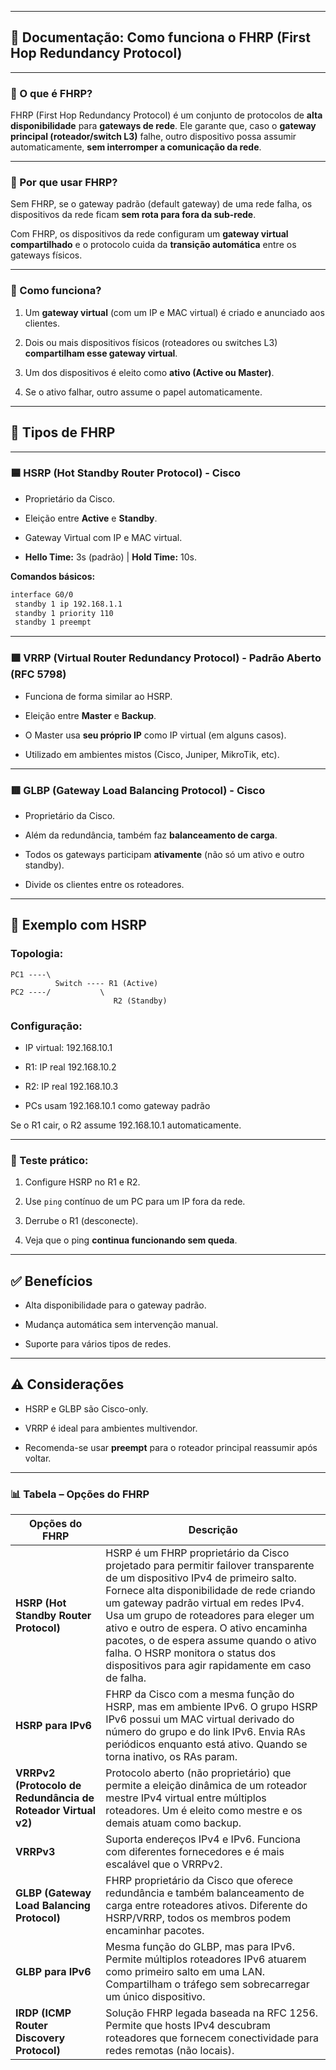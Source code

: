 
---

## 📘 **Documentação: Como funciona o FHRP (First Hop Redundancy Protocol)**

---

### 🔹 O que é FHRP?

FHRP (First Hop Redundancy Protocol) é um conjunto de protocolos de **alta disponibilidade** para **gateways de rede**. Ele garante que, caso o **gateway principal (roteador/switch L3)** falhe, outro dispositivo possa assumir automaticamente, **sem interromper a comunicação da rede**.

---

### 🔸 Por que usar FHRP?

Sem FHRP, se o gateway padrão (default gateway) de uma rede falha, os dispositivos da rede ficam **sem rota para fora da sub-rede**.

Com FHRP, os dispositivos da rede configuram um **gateway virtual compartilhado** e o protocolo cuida da **transição automática** entre os gateways físicos.

---

### 🚦 Como funciona?

1. Um **gateway virtual** (com um IP e MAC virtual) é criado e anunciado aos clientes.
    
2. Dois ou mais dispositivos físicos (roteadores ou switches L3) **compartilham esse gateway virtual**.
    
3. Um dos dispositivos é eleito como **ativo (Active ou Master)**.
    
4. Se o ativo falhar, outro assume o papel automaticamente.
    

---

## 🔧 Tipos de FHRP

---

### 🟦 **HSRP (Hot Standby Router Protocol)** - Cisco

- Proprietário da Cisco.
    
- Eleição entre **Active** e **Standby**.
    
- Gateway Virtual com IP e MAC virtual.
    
- **Hello Time:** 3s (padrão) | **Hold Time:** 10s.
    

**Comandos básicos:**

```bash
interface G0/0
 standby 1 ip 192.168.1.1
 standby 1 priority 110
 standby 1 preempt
```

---

### 🟩 **VRRP (Virtual Router Redundancy Protocol)** - Padrão Aberto (RFC 5798)

- Funciona de forma similar ao HSRP.
    
- Eleição entre **Master** e **Backup**.
    
- O Master usa **seu próprio IP** como IP virtual (em alguns casos).
    
- Utilizado em ambientes mistos (Cisco, Juniper, MikroTik, etc).
    

---

### 🟥 **GLBP (Gateway Load Balancing Protocol)** - Cisco

- Proprietário da Cisco.
    
- Além da redundância, também faz **balanceamento de carga**.
    
- Todos os gateways participam **ativamente** (não só um ativo e outro standby).
    
- Divide os clientes entre os roteadores.
    

---

## 📶 Exemplo com HSRP

### Topologia:

```text
PC1 ----\
          Switch ---- R1 (Active)
PC2 ----/           \
                       R2 (Standby)
```

### Configuração:

- IP virtual: 192.168.10.1
    
- R1: IP real 192.168.10.2
    
- R2: IP real 192.168.10.3
    
- PCs usam 192.168.10.1 como gateway padrão
    

Se o R1 cair, o R2 assume 192.168.10.1 automaticamente.

---

### 🧪 Teste prático:

1. Configure HSRP no R1 e R2.
    
2. Use `ping` contínuo de um PC para um IP fora da rede.
    
3. Derrube o R1 (desconecte).
    
4. Veja que o ping **continua funcionando sem queda**.
    

---

## ✅ Benefícios

- Alta disponibilidade para o gateway padrão.
    
- Mudança automática sem intervenção manual.
    
- Suporte para vários tipos de redes.
    

---

## ⚠️ Considerações

- HSRP e GLBP são Cisco-only.
    
- VRRP é ideal para ambientes multivendor.
    
- Recomenda-se usar **preempt** para o roteador principal reassumir após voltar.
    

---

### 📊 Tabela – Opções do FHRP

|**Opções do FHRP**|**Descrição**|
|---|---|
|**HSRP (Hot Standby Router Protocol)**|HSRP é um FHRP proprietário da Cisco projetado para permitir failover transparente de um dispositivo IPv4 de primeiro salto. Fornece alta disponibilidade de rede criando um gateway padrão virtual em redes IPv4. Usa um grupo de roteadores para eleger um ativo e outro de espera. O ativo encaminha pacotes, o de espera assume quando o ativo falha. O HSRP monitora o status dos dispositivos para agir rapidamente em caso de falha.|
|**HSRP para IPv6**|FHRP da Cisco com a mesma função do HSRP, mas em ambiente IPv6. O grupo HSRP IPv6 possui um MAC virtual derivado do número do grupo e do link IPv6. Envia RAs periódicos enquanto está ativo. Quando se torna inativo, os RAs param.|
|**VRRPv2 (Protocolo de Redundância de Roteador Virtual v2)**|Protocolo aberto (não proprietário) que permite a eleição dinâmica de um roteador mestre IPv4 virtual entre múltiplos roteadores. Um é eleito como mestre e os demais atuam como backup.|
|**VRRPv3**|Suporta endereços IPv4 e IPv6. Funciona com diferentes fornecedores e é mais escalável que o VRRPv2.|
|**GLBP (Gateway Load Balancing Protocol)**|FHRP proprietário da Cisco que oferece redundância e também balanceamento de carga entre roteadores ativos. Diferente do HSRP/VRRP, todos os membros podem encaminhar pacotes.|
|**GLBP para IPv6**|Mesma função do GLBP, mas para IPv6. Permite múltiplos roteadores IPv6 atuarem como primeiro salto em uma LAN. Compartilham o tráfego sem sobrecarregar um único dispositivo.|
|**IRDP (ICMP Router Discovery Protocol)**|Solução FHRP legada baseada na RFC 1256. Permite que hosts IPv4 descubram roteadores que fornecem conectividade para redes remotas (não locais).|
